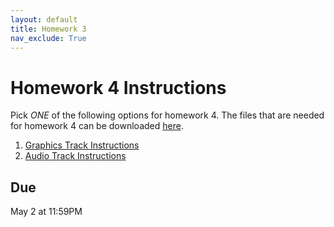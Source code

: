 ```yaml
---
layout: default
title: Homework 3
nav_exclude: True
---
```


# Homework 4 Instructions
Pick *ONE* of the following options for homework 4. The files that are needed for homework 4 can be downloaded [here](../hw04.zip).

1. <a href="https://docs.google.com/document/d/1LrqGM5tOtxnr19wtv8KvHWsbLFouD___iJq0gaJWrPI/edit?usp=sharing" target="_blank">Graphics Track Instructions</a>
2. <a href="https://docs.google.com/document/d/1uQG6TL0ztPwuswYXoe0B0_vWkCyfqlOM4NdvCwlWvtQ/edit?usp=sharing" target="_blank">Audio Track Instructions</a>

## Due
May 2 at 11:59PM